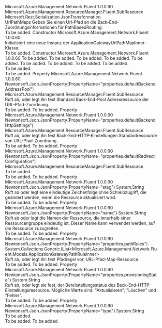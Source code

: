 <Type Name="ApplicationGatewayUrlPathMapInner" FullName="Microsoft.Azure.Management.Network.Fluent.Models.ApplicationGatewayUrlPathMapInner">
  <TypeSignature Language="C#" Value="public class ApplicationGatewayUrlPathMapInner : Microsoft.Azure.Management.ResourceManager.Fluent.SubResource" />
  <TypeSignature Language="ILAsm" Value=".class public auto ansi beforefieldinit ApplicationGatewayUrlPathMapInner extends Microsoft.Azure.Management.ResourceManager.Fluent.SubResource" />
  <TypeSignature Language="DocId" Value="T:Microsoft.Azure.Management.Network.Fluent.Models.ApplicationGatewayUrlPathMapInner" />
  <TypeSignature Language="VB.NET" Value="Public Class ApplicationGatewayUrlPathMapInner&#xA;Inherits SubResource" />
  <TypeSignature Language="F#" Value="type ApplicationGatewayUrlPathMapInner = class&#xA;    inherit SubResource" />
  <AssemblyInfo>
    <AssemblyName>Microsoft.Azure.Management.Network.Fluent</AssemblyName>
    <AssemblyVersion>1.0.0.60</AssemblyVersion>
  </AssemblyInfo>
  <Base>
    <BaseTypeName>Microsoft.Azure.Management.ResourceManager.Fluent.SubResource</BaseTypeName>
  </Base>
  <Interfaces />
  <Attributes>
    <Attribute>
      <AttributeName>Microsoft.Rest.Serialization.JsonTransformation</AttributeName>
    </Attribute>
  </Attributes>
  <Docs>
    <summary>
            UrlPathMaps Geben Sie einen Url-Pfad an die Back-End-Zuordnungsinformationen für PathBasedRouting.
            </summary>
    <remarks>To be added.</remarks>
  </Docs>
  <Members>
    <Member MemberName=".ctor">
      <MemberSignature Language="C#" Value="public ApplicationGatewayUrlPathMapInner ();" />
      <MemberSignature Language="ILAsm" Value=".method public hidebysig specialname rtspecialname instance void .ctor() cil managed" />
      <MemberSignature Language="DocId" Value="M:Microsoft.Azure.Management.Network.Fluent.Models.ApplicationGatewayUrlPathMapInner.#ctor" />
      <MemberSignature Language="VB.NET" Value="Public Sub New ()" />
      <MemberType>Constructor</MemberType>
      <AssemblyInfo>
        <AssemblyName>Microsoft.Azure.Management.Network.Fluent</AssemblyName>
        <AssemblyVersion>1.0.0.60</AssemblyVersion>
      </AssemblyInfo>
      <Parameters />
      <Docs>
        <summary>
            Initialisiert eine neue Instanz der ApplicationGatewayUrlPathMapInner-Klasse.
            </summary>
        <remarks>To be added.</remarks>
      </Docs>
    </Member>
    <Member MemberName=".ctor">
      <MemberSignature Language="C#" Value="public ApplicationGatewayUrlPathMapInner (string id = null, Microsoft.Azure.Management.ResourceManager.Fluent.SubResource defaultBackendAddressPool = null, Microsoft.Azure.Management.ResourceManager.Fluent.SubResource defaultBackendHttpSettings = null, Microsoft.Azure.Management.ResourceManager.Fluent.SubResource defaultRedirectConfiguration = null, System.Collections.Generic.IList&lt;Microsoft.Azure.Management.Network.Fluent.Models.ApplicationGatewayPathRuleInner&gt; pathRules = null, string provisioningState = null, string name = null, string etag = null, string type = null);" />
      <MemberSignature Language="ILAsm" Value=".method public hidebysig specialname rtspecialname instance void .ctor(string id, class Microsoft.Azure.Management.ResourceManager.Fluent.SubResource defaultBackendAddressPool, class Microsoft.Azure.Management.ResourceManager.Fluent.SubResource defaultBackendHttpSettings, class Microsoft.Azure.Management.ResourceManager.Fluent.SubResource defaultRedirectConfiguration, class System.Collections.Generic.IList`1&lt;class Microsoft.Azure.Management.Network.Fluent.Models.ApplicationGatewayPathRuleInner&gt; pathRules, string provisioningState, string name, string etag, string type) cil managed" />
      <MemberSignature Language="DocId" Value="M:Microsoft.Azure.Management.Network.Fluent.Models.ApplicationGatewayUrlPathMapInner.#ctor(System.String,Microsoft.Azure.Management.ResourceManager.Fluent.SubResource,Microsoft.Azure.Management.ResourceManager.Fluent.SubResource,Microsoft.Azure.Management.ResourceManager.Fluent.SubResource,System.Collections.Generic.IList{Microsoft.Azure.Management.Network.Fluent.Models.ApplicationGatewayPathRuleInner},System.String,System.String,System.String,System.String)" />
      <MemberSignature Language="VB.NET" Value="Public Sub New (Optional id As String = null, Optional defaultBackendAddressPool As SubResource = null, Optional defaultBackendHttpSettings As SubResource = null, Optional defaultRedirectConfiguration As SubResource = null, Optional pathRules As IList(Of ApplicationGatewayPathRuleInner) = null, Optional provisioningState As String = null, Optional name As String = null, Optional etag As String = null, Optional type As String = null)" />
      <MemberSignature Language="F#" Value="new Microsoft.Azure.Management.Network.Fluent.Models.ApplicationGatewayUrlPathMapInner : string * Microsoft.Azure.Management.ResourceManager.Fluent.SubResource * Microsoft.Azure.Management.ResourceManager.Fluent.SubResource * Microsoft.Azure.Management.ResourceManager.Fluent.SubResource * System.Collections.Generic.IList&lt;Microsoft.Azure.Management.Network.Fluent.Models.ApplicationGatewayPathRuleInner&gt; * string * string * string * string -&gt; Microsoft.Azure.Management.Network.Fluent.Models.ApplicationGatewayUrlPathMapInner" Usage="new Microsoft.Azure.Management.Network.Fluent.Models.ApplicationGatewayUrlPathMapInner (id, defaultBackendAddressPool, defaultBackendHttpSettings, defaultRedirectConfiguration, pathRules, provisioningState, name, etag, type)" />
      <MemberType>Constructor</MemberType>
      <AssemblyInfo>
        <AssemblyName>Microsoft.Azure.Management.Network.Fluent</AssemblyName>
        <AssemblyVersion>1.0.0.60</AssemblyVersion>
      </AssemblyInfo>
      <Parameters>
        <Parameter Name="id" Type="System.String" />
        <Parameter Name="defaultBackendAddressPool" Type="Microsoft.Azure.Management.ResourceManager.Fluent.SubResource" />
        <Parameter Name="defaultBackendHttpSettings" Type="Microsoft.Azure.Management.ResourceManager.Fluent.SubResource" />
        <Parameter Name="defaultRedirectConfiguration" Type="Microsoft.Azure.Management.ResourceManager.Fluent.SubResource" />
        <Parameter Name="pathRules" Type="System.Collections.Generic.IList&lt;Microsoft.Azure.Management.Network.Fluent.Models.ApplicationGatewayPathRuleInner&gt;" />
        <Parameter Name="provisioningState" Type="System.String" />
        <Parameter Name="name" Type="System.String" />
        <Parameter Name="etag" Type="System.String" />
        <Parameter Name="type" Type="System.String" />
      </Parameters>
      <Docs>
        <param name="id">To be added.</param>
        <param name="defaultBackendAddressPool">To be added.</param>
        <param name="defaultBackendHttpSettings">To be added.</param>
        <param name="defaultRedirectConfiguration">To be added.</param>
        <param name="pathRules">To be added.</param>
        <param name="provisioningState">To be added.</param>
        <param name="name">To be added.</param>
        <param name="etag">To be added.</param>
        <param name="type">To be added.</param>
        <summary>To be added.</summary>
        <remarks>To be added.</remarks>
      </Docs>
    </Member>
    <Member MemberName="DefaultBackendAddressPool">
      <MemberSignature Language="C#" Value="public Microsoft.Azure.Management.ResourceManager.Fluent.SubResource DefaultBackendAddressPool { get; set; }" />
      <MemberSignature Language="ILAsm" Value=".property instance class Microsoft.Azure.Management.ResourceManager.Fluent.SubResource DefaultBackendAddressPool" />
      <MemberSignature Language="DocId" Value="P:Microsoft.Azure.Management.Network.Fluent.Models.ApplicationGatewayUrlPathMapInner.DefaultBackendAddressPool" />
      <MemberSignature Language="VB.NET" Value="Public Property DefaultBackendAddressPool As SubResource" />
      <MemberSignature Language="F#" Value="member this.DefaultBackendAddressPool : Microsoft.Azure.Management.ResourceManager.Fluent.SubResource with get, set" Usage="Microsoft.Azure.Management.Network.Fluent.Models.ApplicationGatewayUrlPathMapInner.DefaultBackendAddressPool" />
      <MemberType>Property</MemberType>
      <AssemblyInfo>
        <AssemblyName>Microsoft.Azure.Management.Network.Fluent</AssemblyName>
        <AssemblyVersion>1.0.0.60</AssemblyVersion>
      </AssemblyInfo>
      <Attributes>
        <Attribute>
          <AttributeName>Newtonsoft.Json.JsonProperty(PropertyName="properties.defaultBackendAddressPool")</AttributeName>
        </Attribute>
      </Attributes>
      <ReturnValue>
        <ReturnType>Microsoft.Azure.Management.ResourceManager.Fluent.SubResource</ReturnType>
      </ReturnValue>
      <Docs>
        <summary>
            Ruft ab, oder legt ihn fest Standard Back-End-Pool Adressressource der URL-Pfad-Zuordnung.
            </summary>
        <value>To be added.</value>
        <remarks>To be added.</remarks>
      </Docs>
    </Member>
    <Member MemberName="DefaultBackendHttpSettings">
      <MemberSignature Language="C#" Value="public Microsoft.Azure.Management.ResourceManager.Fluent.SubResource DefaultBackendHttpSettings { get; set; }" />
      <MemberSignature Language="ILAsm" Value=".property instance class Microsoft.Azure.Management.ResourceManager.Fluent.SubResource DefaultBackendHttpSettings" />
      <MemberSignature Language="DocId" Value="P:Microsoft.Azure.Management.Network.Fluent.Models.ApplicationGatewayUrlPathMapInner.DefaultBackendHttpSettings" />
      <MemberSignature Language="VB.NET" Value="Public Property DefaultBackendHttpSettings As SubResource" />
      <MemberSignature Language="F#" Value="member this.DefaultBackendHttpSettings : Microsoft.Azure.Management.ResourceManager.Fluent.SubResource with get, set" Usage="Microsoft.Azure.Management.Network.Fluent.Models.ApplicationGatewayUrlPathMapInner.DefaultBackendHttpSettings" />
      <MemberType>Property</MemberType>
      <AssemblyInfo>
        <AssemblyName>Microsoft.Azure.Management.Network.Fluent</AssemblyName>
        <AssemblyVersion>1.0.0.60</AssemblyVersion>
      </AssemblyInfo>
      <Attributes>
        <Attribute>
          <AttributeName>Newtonsoft.Json.JsonProperty(PropertyName="properties.defaultBackendHttpSettings")</AttributeName>
        </Attribute>
      </Attributes>
      <ReturnValue>
        <ReturnType>Microsoft.Azure.Management.ResourceManager.Fluent.SubResource</ReturnType>
      </ReturnValue>
      <Docs>
        <summary>
            Ruft ab, oder legt ihn fest Back-End-HTTP-Einstellungen Standardressource von URL-Pfad-Zuordnung.
            </summary>
        <value>To be added.</value>
        <remarks>To be added.</remarks>
      </Docs>
    </Member>
    <Member MemberName="DefaultRedirectConfiguration">
      <MemberSignature Language="C#" Value="public Microsoft.Azure.Management.ResourceManager.Fluent.SubResource DefaultRedirectConfiguration { get; set; }" />
      <MemberSignature Language="ILAsm" Value=".property instance class Microsoft.Azure.Management.ResourceManager.Fluent.SubResource DefaultRedirectConfiguration" />
      <MemberSignature Language="DocId" Value="P:Microsoft.Azure.Management.Network.Fluent.Models.ApplicationGatewayUrlPathMapInner.DefaultRedirectConfiguration" />
      <MemberSignature Language="VB.NET" Value="Public Property DefaultRedirectConfiguration As SubResource" />
      <MemberSignature Language="F#" Value="member this.DefaultRedirectConfiguration : Microsoft.Azure.Management.ResourceManager.Fluent.SubResource with get, set" Usage="Microsoft.Azure.Management.Network.Fluent.Models.ApplicationGatewayUrlPathMapInner.DefaultRedirectConfiguration" />
      <MemberType>Property</MemberType>
      <AssemblyInfo>
        <AssemblyName>Microsoft.Azure.Management.Network.Fluent</AssemblyName>
        <AssemblyVersion>1.0.0.60</AssemblyVersion>
      </AssemblyInfo>
      <Attributes>
        <Attribute>
          <AttributeName>Newtonsoft.Json.JsonProperty(PropertyName="properties.defaultRedirectConfiguration")</AttributeName>
        </Attribute>
      </Attributes>
      <ReturnValue>
        <ReturnType>Microsoft.Azure.Management.ResourceManager.Fluent.SubResource</ReturnType>
      </ReturnValue>
      <Docs>
        <summary>To be added.</summary>
        <value>To be added.</value>
        <remarks>To be added.</remarks>
      </Docs>
    </Member>
    <Member MemberName="Etag">
      <MemberSignature Language="C#" Value="public string Etag { get; set; }" />
      <MemberSignature Language="ILAsm" Value=".property instance string Etag" />
      <MemberSignature Language="DocId" Value="P:Microsoft.Azure.Management.Network.Fluent.Models.ApplicationGatewayUrlPathMapInner.Etag" />
      <MemberSignature Language="VB.NET" Value="Public Property Etag As String" />
      <MemberSignature Language="F#" Value="member this.Etag : string with get, set" Usage="Microsoft.Azure.Management.Network.Fluent.Models.ApplicationGatewayUrlPathMapInner.Etag" />
      <MemberType>Property</MemberType>
      <AssemblyInfo>
        <AssemblyName>Microsoft.Azure.Management.Network.Fluent</AssemblyName>
        <AssemblyVersion>1.0.0.60</AssemblyVersion>
      </AssemblyInfo>
      <Attributes>
        <Attribute>
          <AttributeName>Newtonsoft.Json.JsonProperty(PropertyName="etag")</AttributeName>
        </Attribute>
      </Attributes>
      <ReturnValue>
        <ReturnType>System.String</ReturnType>
      </ReturnValue>
      <Docs>
        <summary>
            Ruft ab oder legt eine eindeutige Zeichenfolge ohne Schreibzugriff, die geändert werden, wenn die Ressource aktualisiert wird.
            </summary>
        <value>To be added.</value>
        <remarks>To be added.</remarks>
      </Docs>
    </Member>
    <Member MemberName="Name">
      <MemberSignature Language="C#" Value="public string Name { get; set; }" />
      <MemberSignature Language="ILAsm" Value=".property instance string Name" />
      <MemberSignature Language="DocId" Value="P:Microsoft.Azure.Management.Network.Fluent.Models.ApplicationGatewayUrlPathMapInner.Name" />
      <MemberSignature Language="VB.NET" Value="Public Property Name As String" />
      <MemberSignature Language="F#" Value="member this.Name : string with get, set" Usage="Microsoft.Azure.Management.Network.Fluent.Models.ApplicationGatewayUrlPathMapInner.Name" />
      <MemberType>Property</MemberType>
      <AssemblyInfo>
        <AssemblyName>Microsoft.Azure.Management.Network.Fluent</AssemblyName>
        <AssemblyVersion>1.0.0.60</AssemblyVersion>
      </AssemblyInfo>
      <Attributes>
        <Attribute>
          <AttributeName>Newtonsoft.Json.JsonProperty(PropertyName="name")</AttributeName>
        </Attribute>
      </Attributes>
      <ReturnValue>
        <ReturnType>System.String</ReturnType>
      </ReturnValue>
      <Docs>
        <summary>
            Ruft ab oder legt die Namen der Ressource, die innerhalb einer Ressourcengruppe eindeutig ist. Dieser Name kann verwendet werden, auf die Ressource zuzugreifen.
            </summary>
        <value>To be added.</value>
        <remarks>To be added.</remarks>
      </Docs>
    </Member>
    <Member MemberName="PathRules">
      <MemberSignature Language="C#" Value="public System.Collections.Generic.IList&lt;Microsoft.Azure.Management.Network.Fluent.Models.ApplicationGatewayPathRuleInner&gt; PathRules { get; set; }" />
      <MemberSignature Language="ILAsm" Value=".property instance class System.Collections.Generic.IList`1&lt;class Microsoft.Azure.Management.Network.Fluent.Models.ApplicationGatewayPathRuleInner&gt; PathRules" />
      <MemberSignature Language="DocId" Value="P:Microsoft.Azure.Management.Network.Fluent.Models.ApplicationGatewayUrlPathMapInner.PathRules" />
      <MemberSignature Language="VB.NET" Value="Public Property PathRules As IList(Of ApplicationGatewayPathRuleInner)" />
      <MemberSignature Language="F#" Value="member this.PathRules : System.Collections.Generic.IList&lt;Microsoft.Azure.Management.Network.Fluent.Models.ApplicationGatewayPathRuleInner&gt; with get, set" Usage="Microsoft.Azure.Management.Network.Fluent.Models.ApplicationGatewayUrlPathMapInner.PathRules" />
      <MemberType>Property</MemberType>
      <AssemblyInfo>
        <AssemblyName>Microsoft.Azure.Management.Network.Fluent</AssemblyName>
        <AssemblyVersion>1.0.0.60</AssemblyVersion>
      </AssemblyInfo>
      <Attributes>
        <Attribute>
          <AttributeName>Newtonsoft.Json.JsonProperty(PropertyName="properties.pathRules")</AttributeName>
        </Attribute>
      </Attributes>
      <ReturnValue>
        <ReturnType>System.Collections.Generic.IList&lt;Microsoft.Azure.Management.Network.Fluent.Models.ApplicationGatewayPathRuleInner&gt;</ReturnType>
      </ReturnValue>
      <Docs>
        <summary>
            Ruft ab, oder legt ihn fest Pfadregel von URL-Pfad-Map-Ressource.
            </summary>
        <value>To be added.</value>
        <remarks>To be added.</remarks>
      </Docs>
    </Member>
    <Member MemberName="ProvisioningState">
      <MemberSignature Language="C#" Value="public string ProvisioningState { get; set; }" />
      <MemberSignature Language="ILAsm" Value=".property instance string ProvisioningState" />
      <MemberSignature Language="DocId" Value="P:Microsoft.Azure.Management.Network.Fluent.Models.ApplicationGatewayUrlPathMapInner.ProvisioningState" />
      <MemberSignature Language="VB.NET" Value="Public Property ProvisioningState As String" />
      <MemberSignature Language="F#" Value="member this.ProvisioningState : string with get, set" Usage="Microsoft.Azure.Management.Network.Fluent.Models.ApplicationGatewayUrlPathMapInner.ProvisioningState" />
      <MemberType>Property</MemberType>
      <AssemblyInfo>
        <AssemblyName>Microsoft.Azure.Management.Network.Fluent</AssemblyName>
        <AssemblyVersion>1.0.0.60</AssemblyVersion>
      </AssemblyInfo>
      <Attributes>
        <Attribute>
          <AttributeName>Newtonsoft.Json.JsonProperty(PropertyName="properties.provisioningState")</AttributeName>
        </Attribute>
      </Attributes>
      <ReturnValue>
        <ReturnType>System.String</ReturnType>
      </ReturnValue>
      <Docs>
        <summary>
            Ruft ab, oder legt sie fest, der Bereitstellungsstatus des Back-End-HTTP-Einstellungsressource. Mögliche Werte sind: "Aktualisieren", "Löschen" und "Fehler".
            </summary>
        <value>To be added.</value>
        <remarks>To be added.</remarks>
      </Docs>
    </Member>
    <Member MemberName="Type">
      <MemberSignature Language="C#" Value="public string Type { get; set; }" />
      <MemberSignature Language="ILAsm" Value=".property instance string Type" />
      <MemberSignature Language="DocId" Value="P:Microsoft.Azure.Management.Network.Fluent.Models.ApplicationGatewayUrlPathMapInner.Type" />
      <MemberSignature Language="VB.NET" Value="Public Property Type As String" />
      <MemberSignature Language="F#" Value="member this.Type : string with get, set" Usage="Microsoft.Azure.Management.Network.Fluent.Models.ApplicationGatewayUrlPathMapInner.Type" />
      <MemberType>Property</MemberType>
      <AssemblyInfo>
        <AssemblyName>Microsoft.Azure.Management.Network.Fluent</AssemblyName>
        <AssemblyVersion>1.0.0.60</AssemblyVersion>
      </AssemblyInfo>
      <Attributes>
        <Attribute>
          <AttributeName>Newtonsoft.Json.JsonProperty(PropertyName="type")</AttributeName>
        </Attribute>
      </Attributes>
      <ReturnValue>
        <ReturnType>System.String</ReturnType>
      </ReturnValue>
      <Docs>
        <summary>To be added.</summary>
        <value>To be added.</value>
        <remarks>To be added.</remarks>
      </Docs>
    </Member>
  </Members>
</Type>